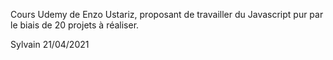 Cours Udemy de Enzo Ustariz, proposant de travailler du Javascript pur par le biais de 20 projets à réaliser.


Sylvain
21/04/2021